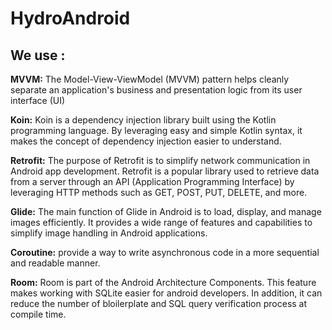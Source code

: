 # HydroAndroid

## We use : 

**MVVM:** The Model-View-ViewModel (MVVM) pattern helps cleanly separate an application's business and presentation logic from its user interface (UI)

**Koin:** Koin is a dependency injection library built using the Kotlin programming language. By leveraging easy and simple Kotlin syntax, it makes the concept of dependency injection easier to understand.

**Retrofit:** The purpose of Retrofit is to simplify network communication in Android app development. Retrofit is a popular library used to retrieve data from a server through an API (Application Programming Interface) by leveraging HTTP methods such as GET, POST, PUT, DELETE, and more.

**Glide:** 
The main function of Glide in Android is to load, display, and manage images efficiently. It provides a wide range of features and capabilities to simplify image handling in Android applications.

**Coroutine:**  provide a way to write asynchronous code in a more sequential and readable manner.

**Room:** Room is part of the Android Architecture Components. This feature makes working with SQLite easier for android developers. In addition, it can reduce the number of bloilerplate and SQL query verification process at compile time.
